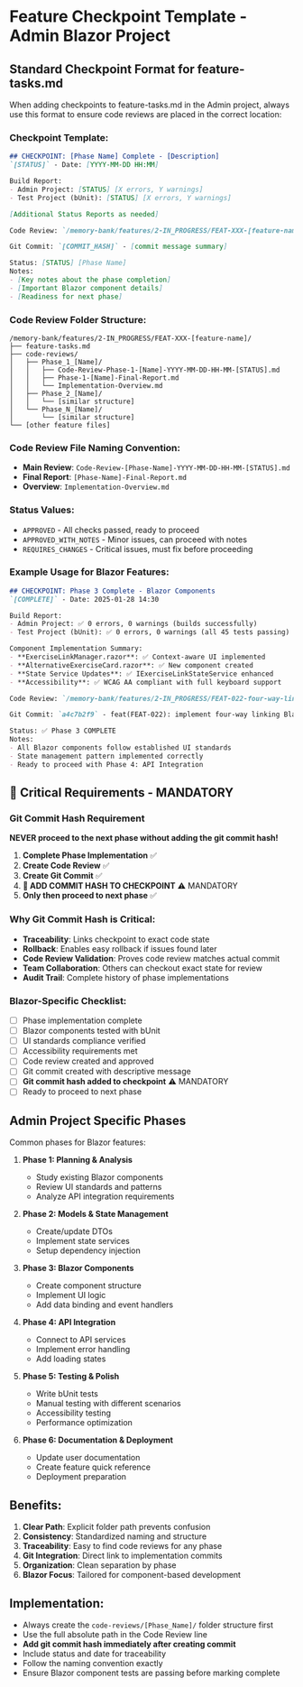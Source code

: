 # Feature Checkpoint Template - Admin Blazor Project

## Standard Checkpoint Format for feature-tasks.md

When adding checkpoints to feature-tasks.md in the Admin project, always use this format to ensure code reviews are placed in the correct location:

### Checkpoint Template:
```markdown
## CHECKPOINT: [Phase Name] Complete - [Description]
`[STATUS]` - Date: [YYYY-MM-DD HH:MM]

Build Report:
- Admin Project: [STATUS] [X errors, Y warnings]
- Test Project (bUnit): [STATUS] [X errors, Y warnings]

[Additional Status Reports as needed]

Code Review: `/memory-bank/features/2-IN_PROGRESS/FEAT-XXX-[feature-name]/code-reviews/[Phase_Name]/Code-Review-[Phase-Name]-YYYY-MM-DD-HH-MM-[STATUS].md` - [[STATUS]]

Git Commit: `[COMMIT_HASH]` - [commit message summary]

Status: [STATUS] [Phase Name]
Notes: 
- [Key notes about the phase completion]
- [Important Blazor component details]
- [Readiness for next phase]
```

### Code Review Folder Structure:
```
/memory-bank/features/2-IN_PROGRESS/FEAT-XXX-[feature-name]/
├── feature-tasks.md
├── code-reviews/
│   ├── Phase_1_[Name]/
│   │   ├── Code-Review-Phase-1-[Name]-YYYY-MM-DD-HH-MM-[STATUS].md
│   │   ├── Phase-1-[Name]-Final-Report.md
│   │   └── Implementation-Overview.md
│   ├── Phase_2_[Name]/
│   │   └── [similar structure]
│   └── Phase_N_[Name]/
│       └── [similar structure]
└── [other feature files]
```

### Code Review File Naming Convention:
- **Main Review**: `Code-Review-[Phase-Name]-YYYY-MM-DD-HH-MM-[STATUS].md`
- **Final Report**: `[Phase-Name]-Final-Report.md`
- **Overview**: `Implementation-Overview.md`

### Status Values:
- `APPROVED` - All checks passed, ready to proceed
- `APPROVED_WITH_NOTES` - Minor issues, can proceed with notes
- `REQUIRES_CHANGES` - Critical issues, must fix before proceeding

### Example Usage for Blazor Features:
```markdown
## CHECKPOINT: Phase 3 Complete - Blazor Components
`[COMPLETE]` - Date: 2025-01-28 14:30

Build Report:
- Admin Project: ✅ 0 errors, 0 warnings (builds successfully)
- Test Project (bUnit): ✅ 0 errors, 0 warnings (all 45 tests passing)

Component Implementation Summary:
- **ExerciseLinkManager.razor**: ✅ Context-aware UI implemented
- **AlternativeExerciseCard.razor**: ✅ New component created
- **State Service Updates**: ✅ IExerciseLinkStateService enhanced
- **Accessibility**: ✅ WCAG AA compliant with full keyboard support

Code Review: `/memory-bank/features/2-IN_PROGRESS/FEAT-022-four-way-linking/code-reviews/Phase_3_Components/Code-Review-Phase-3-Components-2025-01-28-14-30-APPROVED.md` - [APPROVED ✅]

Git Commit: `a4c7b2f9` - feat(FEAT-022): implement four-way linking Blazor components with context-aware UI

Status: ✅ Phase 3 COMPLETE
Notes: 
- All Blazor components follow established UI standards
- State management pattern implemented correctly
- Ready to proceed with Phase 4: API Integration
```

## 🚨 Critical Requirements - MANDATORY

### Git Commit Hash Requirement
**NEVER proceed to the next phase without adding the git commit hash!**

1. **Complete Phase Implementation** ✅
2. **Create Code Review** ✅  
3. **Create Git Commit** ✅
4. **🔴 ADD COMMIT HASH TO CHECKPOINT** ⚠️ MANDATORY
5. **Only then proceed to next phase** ✅

### Why Git Commit Hash is Critical:
- **Traceability**: Links checkpoint to exact code state
- **Rollback**: Enables easy rollback if issues found later
- **Code Review Validation**: Proves code review matches actual commit
- **Team Collaboration**: Others can checkout exact state for review
- **Audit Trail**: Complete history of phase implementations

### Blazor-Specific Checklist:
- [ ] Phase implementation complete
- [ ] Blazor components tested with bUnit
- [ ] UI standards compliance verified
- [ ] Accessibility requirements met
- [ ] Code review created and approved
- [ ] Git commit created with descriptive message
- [ ] **Git commit hash added to checkpoint** ⚠️ MANDATORY
- [ ] Ready to proceed to next phase

## Admin Project Specific Phases

Common phases for Blazor features:

1. **Phase 1: Planning & Analysis**
   - Study existing Blazor components
   - Review UI standards and patterns
   - Analyze API integration requirements

2. **Phase 2: Models & State Management**
   - Create/update DTOs
   - Implement state services
   - Setup dependency injection

3. **Phase 3: Blazor Components**
   - Create component structure
   - Implement UI logic
   - Add data binding and event handlers

4. **Phase 4: API Integration**
   - Connect to API services
   - Implement error handling
   - Add loading states

5. **Phase 5: Testing & Polish**
   - Write bUnit tests
   - Manual testing with different scenarios
   - Accessibility testing
   - Performance optimization

6. **Phase 6: Documentation & Deployment**
   - Update user documentation
   - Create feature quick reference
   - Deployment preparation

## Benefits:
1. **Clear Path**: Explicit folder path prevents confusion
2. **Consistency**: Standardized naming and structure
3. **Traceability**: Easy to find code reviews for any phase
4. **Git Integration**: Direct link to implementation commits
5. **Organization**: Clean separation by phase
6. **Blazor Focus**: Tailored for component-based development

## Implementation:
- Always create the `code-reviews/[Phase_Name]/` folder structure first
- Use the full absolute path in the Code Review line
- **Add git commit hash immediately after creating commit**
- Include status and date for traceability
- Follow the naming convention exactly
- Ensure Blazor component tests are passing before marking complete